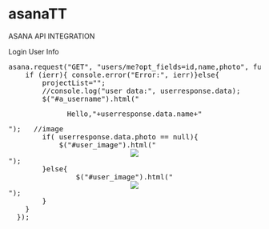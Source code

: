 asanaTT
=======

ASANA API INTEGRATION


Login User Info

<pre>
asana.request("GET", "users/me?opt_fields=id,name,photo", function(ierr, userresponse) {
    if (ierr){ console.error("Error:", ierr)}else{
        projectList="";
        //console.log("user data:", userresponse.data);
        $("#a_username").html("<center><p>Hello,"+userresponse.data.name+"</p></center>");   //image 
        if( userresponse.data.photo == null){
            $("#user_image").html("<center><img src='../img/default.png' class='img-circle' ></center>");
        }else{
                $("#user_image").html("<center><img src=\"+userresponse.data.photo.image_60x60+\" class='img-circle' ></center>");
        }
    }
  });
</pre>
